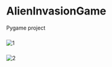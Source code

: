 # AlienInvasionGame
Pygame project
###
![1](https://github.com/MatijaMax/AlienInvasionGame/assets/116630740/95654451-e131-4027-8888-60927ecf9f36)
###
![2](https://github.com/MatijaMax/AlienInvasionGame/assets/116630740/905497d6-5716-47b0-bed4-57e6ffda16cd)
###
